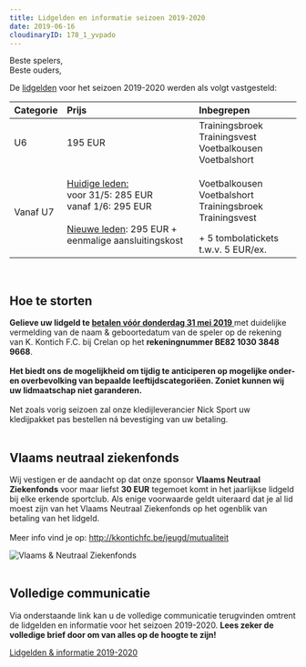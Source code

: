 ```yaml
---
title: Lidgelden en informatie seizoen 2019-2020
date: 2019-06-16
cloudinaryID: 178_1_yvpado
---
```

<p>Beste spelers,<br />Beste ouders,</p>
<p>De <u>lidgelden</u> voor het seizoen 2019-2020 werden als volgt vastgesteld:</p>
<table width="100%" cellspacing="0">
  <thead>
    <tr>
      <th class="align-left">Categorie</th>
      <th class="align-left" style="text-align: left;">Prijs</th>
      <th class="align-left" style="text-align: left;">Inbegrepen</th>
    </tr>
  </thead>
  <tbody>
    <tr>
      <td class="dark">U6</td>
      <td>195 EUR</td>
      <td>Trainingsbroek<br />Trainingsvest<br />Voetbalkousen<br />Voetbalshort</td>
    </tr>
    <tr>
      <td class="dark" rowspan="2">Vanaf U7</td>
      <td><u>Huidige leden:</u>&nbsp;<br />voor 31/5: 285 EUR<br />vanaf 1/6: 295 EUR<br /><br /><u>Nieuwe leden</u>: 295 EUR + eenmalige aansluitingskost</td>
      <td>
        <p>Voetbalkousen<br />Voetbalshort<br />Trainingsbroek<br />Trainingsvest</p>
        + 5 tombolatickets t.w.v. 5 EUR/ex.</td>
    </tr>
  </tbody>
</table>
<p>&nbsp;</p>
<h2>Hoe te storten</h2>
<p><strong>Gelieve uw lidgeld te <u>betalen v&oacute;&oacute;r donderdag 31 mei 2019 </u></strong>met duidelijke vermelding van de naam &amp; geboortedatum van de speler op de rekening van K. Kontich F.C. bij Crelan op het <strong>rekeningnummer BE82 1030 3848 9668</strong>. <br /><br /><strong>Het biedt ons de mogelijkheid om tijdig te anticiperen op mogelijke onder- en overbevolking van bepaalde leeftijdscategori&euml;en. Zoniet kunnen wij uw lidmaatschap niet garanderen.</strong><br /><br />Net zoals vorig seizoen zal onze kledijleverancier Nick Sport uw kledijpakket pas bestellen n&aacute; bevestiging van uw betaling. <br /><br /></p>
<h2>Vlaams neutraal ziekenfonds</h2>
<p>Wij vestigen er de aandacht op dat onze sponsor <strong>Vlaams Neutraal Ziekenfonds</strong> voor maar liefst <strong>30 EUR</strong> tegemoet komt in het jaarlijkse lidgeld bij elke erkende sportclub. Als enige voorwaarde geldt uiteraard dat je al lid moest zijn van het Vlaams Neutraal Ziekenfonds op het ogenblik van betaling van het lidgeld. <br /><br />Meer info vind je op: <a href="http://kkontichfc.be/jeugd/mutualiteit">http://kkontichfc.be/jeugd/mutualiteit</a></p>
<div class="center"><img style="max-width: 80%;" src="https://res.cloudinary.com/kkontichfc/image/upload/v1556376650/sponsors/vlaams-neutraal-ziekenfonds.png" alt="Vlaams &amp; Neutraal Ziekenfonds" /></div>
<div class="center">&nbsp;</div>
<h2>Volledige communicatie</h2>
<p>Via onderstaande link kan u de volledige communicatie terugvinden omtrent de lidgelden en informatie voor het seizoen 2019-2020. <strong>Lees zeker de volledige brief door om van alles op de hoogte te zijn!</strong></p>
<div><a class="more" title="Lidgelden 2019-2020" href="https://res.cloudinary.com/kkontichfc/image/upload/v1561490168/downloads/lidgelden-2019-2020_jvciof.pdf" target="_blank" rel="noopener">Lidgelden &amp; informatie 2019-2020</a></div>